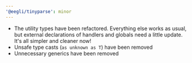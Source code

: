 ```yaml
---
'@eegli/tinyparse': minor
---
```


- The utility types have been refactored. Everything else works as usual, but external declarations of handlers and globals need a little update. It's all simpler and cleaner now!
- Unsafe type casts (`as unknown as T`) have been removed
- Unnecessary generics have been removed
